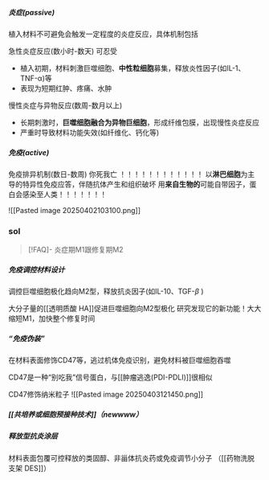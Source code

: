 
##### 炎症(passive)
植入材料不可避免会触发一定程度的炎症反应，具体机制包括

急性炎症反应(数小时-数天) 可忍受
- 植入初期，材料刺激巨噬细胞、**中性粒细胞**募集，释放炎性因子(如IL-1、TNF-α)等
- 表现为短期红肿、疼痛、水肿

慢性炎症与异物反应(数周-数月以上)
- 长期刺激时，**巨噬细胞融合为异物巨细胞**，形成纤维包膜，出现慢性炎症反应
- 严重时导致材料功能失效(如纤维化、钙化等)

##### 免疫(active)
免疫排异机制(数日-数周) 你死我亡 ！！！！！！！！！！！！
以**淋巴细胞**为主导的特异性免疫应答，伴随抗体产生和组织破坏
用**来自生物的**可能自带因子，蛋白会感染至人类！！！！！！！

![[Pasted image 20250402103100.png]]


### sol

>[!FAQ]- 炎症期M1跟修复期M2
>


##### 免疫调控材料设计
调控巨噬细胞极化趋向M2型，释放抗炎因子(如IL-10、TGF-$\beta$ )

大分子量的[[透明质酸 HA]]促进巨噬细胞向M2型极化
	研究发现它的新功能！大大缩短M1，加快整个修复时间


##### “免疫伪装”
在材料表面修饰CD47等，逃过机体免疫识别，避免材料被巨噬细胞吞噬

CD47是一种“别吃我”信号蛋白，与[[肿瘤逃逸(PDI-PDLI)]]很相似

CD47修饰纳米粒子
				![[Pasted image 20250403121450.png]]


##### [[共培养或细胞预接种技术]]（newwww）

##### 释放型抗炎涂层
材料表面包覆可控释放的类固醇、非甾体抗炎药或免疫调节小分子
（[[药物洗脱支架 DES]]）